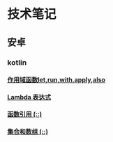 # 技术笔记
## 安卓
### kotlin
#### [作用域函数let,run,with,apply,also](https://fengyacao.github.io/作用域函数.html)
#### [Lambda 表达式](https://fengyacao.github.io/Lambda表达式.html)
#### [函数引用 (::)](https://fengyacao.github.io/函数引用.html)
#### [集合和数组 (::)](https://fengyacao.github.io/集合和数组.html)
